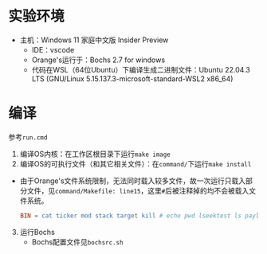# 实验环境
- 主机：Windows 11 家庭中文版 Insider Preview
  - IDE：vscode
  - Orange's运行于：Bochs 2.7 for windows
  - 代码在WSL（64位Ubuntu）下编译生成二进制文件：Ubuntu 22.04.3 LTS (GNU/Linux 5.15.137.3-microsoft-standard-WSL2 x86_64)

# 编译
参考`run.cmd`
1. 编译OS内核：在工作区根目录下运行`make image`
2. 编译OS的可执行文件（和其它相关文件）：在`command/`下运行`make install`
  - 由于Orange's文件系统限制，无法同时载入较多文件，故一次运行只载入部分文件，见`command/Makefile: line15`，这里`#`后被注释掉的均不会被载入文件系统。
    ```makefile
    BIN = cat ticker mod stack target kill # echo pwd lseektest ls payload  
    ```
3. 运行Bochs
   - Bochs配置文件见`bochsrc.sh`